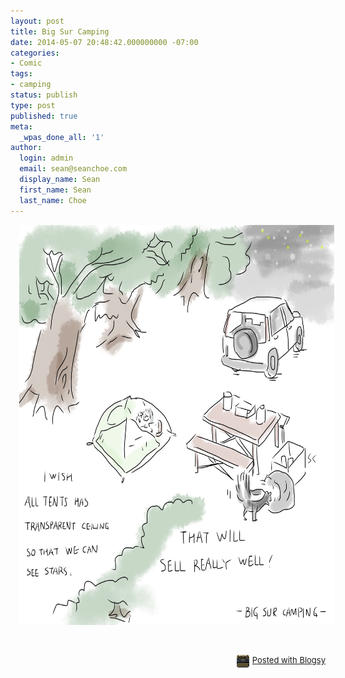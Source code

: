 ```yaml
---
layout: post
title: Big Sur Camping
date: 2014-05-07 20:48:42.000000000 -07:00
categories:
- Comic
tags:
- camping
status: publish
type: post
published: true
meta:
  _wpas_done_all: '1'
author:
  login: admin
  email: sean@seanchoe.com
  display_name: Sean
  first_name: Sean
  last_name: Choe
---
```

<div class="separator" style="clear: both; text-align: center;"><a href="http://tapastic.com/episode/39403" target="_blank" style="margin-left: 1em; margin-right: 1em;"><img src="assets/wpid-Photo-20140507214713.jpg" id="blogsy-1399524478869.129" class="aligncenter" width="640" height="640" alt="" /></a></div>
<p>&nbsp;</p>
<div style="text-align: right; font-size: small; clear: both;" id="blogsy_footer"><a href="http://blogsyapp.com" target="_blank"><img src="assets/blogsy_footer_icon.png" alt="Posted with Blogsy" style="vertical-align: middle; margin-right: 5px;" width="20" height="20" />Posted with Blogsy</a></div>
